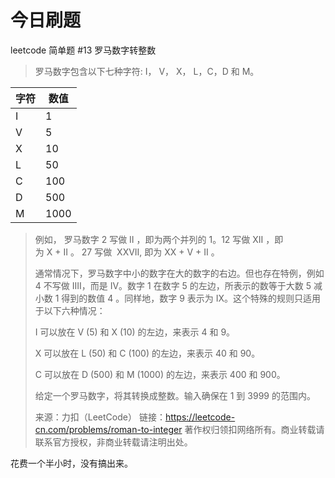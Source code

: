 # 今日刷题

leetcode 简单题 #13 罗马数字转整数

> 罗马数字包含以下七种字符: I， V， X， L，C，D 和 M。
>
| 字符 | 数值 |
| --- | --- |
|  I  |  1  |
|  V  |  5  |
|  X  |  10  |
|  L  |  50  |
|  C  |  100  |
|  D  |  500  |
|  M  |  1000  |
> 例如， 罗马数字 2 写做 II ，即为两个并列的 1。12 写做 XII ，即为 X + II 。 27 写做  XXVII, 即为 XX + V + II 。
>
> 通常情况下，罗马数字中小的数字在大的数字的右边。但也存在特例，例如 4 不写做 IIII，而是 IV。数字 1 在数字 5 的左边，所表示的数等于大数 5 减小数 1 得到的数值 4 。同样地，数字 9 表示为 IX。这个特殊的规则只适用于以下六种情况：
>
> I 可以放在 V (5) 和 X (10) 的左边，来表示 4 和 9。
>
> X 可以放在 L (50) 和 C (100) 的左边，来表示 40 和 90。
>
> C 可以放在 D (500) 和 M (1000) 的左边，来表示 400 和 900。
> 
> 给定一个罗马数字，将其转换成整数。输入确保在 1 到 3999 的范围内。
>
>来源：力扣（LeetCode）
链接：https://leetcode-cn.com/problems/roman-to-integer
著作权归领扣网络所有。商业转载请联系官方授权，非商业转载请注明出处。

花费一个半小时，没有搞出来。